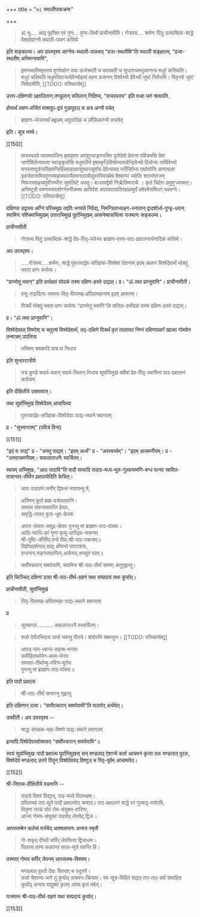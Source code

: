 +++
title = "०८ स्थालीपाकक्रमः"

+++

> ॐ भूः.... अद्य पूर्वोक्त एवं गुणः... पुण्य-तिथौ प्राचीनावीति। गोत्रस्य.... शर्मणः पितुः प्रत्याब्दिक-श्राद्धे वैश्वदेवाग्नौ स्थाली-पचनं करिष्ये 

इति सङ्कल्प्य। अप उपस्पृश्य आग्नेय-स्थाली-पाकवत् "प्रजा-स्थलीमि"ति स्थालीं सङ्क्षाल्य, "प्रजा-स्थलीम् अभिमन्त्रयामि", 

> इमांस्थलीममृतस्य पूर्णामक्षेण तया ऊर्जस्वती च पयस्वती च सुधाराचमधुचरणाच मधुरं करिष्यति। मधुरं चरिष्यति मधुमतिवाजन्देवेभ्योहव्यं वहनः प्रजानन् विश्वेभ्यो देवेभ्यो जुष्टं निर्वपामि। पितृभ्यो जुष्टं निर्वपामीति, 
[[TODO: परिष्कार्यम्]]

उत्तर-दक्षिणयोः प्रक्षालितान् तण्डुलान् सतिलान् निक्षिप्य, "वाचस्पतय" इति वध्वा चरुं श्रावयति.

होमार्थं लवण-वर्जितं माषापूप-द्वयं गुडापूपञ् च अत्र अग्नौ पचेत् 

> ब्राह्मण-भोजनार्थं बह्वन्नम् अपूपादिकं च लौकिकाग्नौ पाचयेद् 

इति। सूत्र भाष्ये। 

[[150]]

> वाचस्पतये पवस्ववाजिन् वृषावृष्णा अग्ंशुभ्याङ्गभस्ति पूतोदेवो देवानां पवित्रमसि येषां भागोसितेभ्यस्त्वा स्वाङ्कृतोसि मधुमतीर्न इषस्कृधिविश्वेभ्यस्त्वेन्द्रियेभ्यो दिव्येभ्यः पार्थिवेभ्यो मनस्ताष्टूर्वन्तरिक्षमन्विहिस्वाहात्वासुभवस्सूर्याय देवेभ्यस्वा मरीचिपेभ्य एषतेयोनिः प्राणायत्वा इदन्देवानामिदमुनस्सहास्फात्यैत्वानारात्यैसुवरभिवख्येषं वैश्वानरं ज्योतिः शतन्तेराजन् भिषजस्सहस्रमुर्वीगम्भीरा सुमतिष्टे अस्तु। बाधस्वद्वेषो निर्ऋतिम्पराचैः । कृतं चिदेनः प्रमुमुग्ध्यस्मत्। अभिष्टुतो वरुणस्यपाशोग्नेरनीकमप आविवेश अपान्नपात्प्रतिरक्षन्नसुर्यं दमेदमेसमिधग्ं यक्ष्यग्ने।
[[TODO: परिष्कार्यम्]] 

दक्षिणत उद्वास्य अग्निं परिसमूह्य तद्दविः भगवते निवेद्य, निमन्त्रिताभ्यङ्ग-स्नातान् द्वादशोर्ध्व-पुण्ड्र-धरान् स्वामिनः पश्चिमाभिमुखम् उत्तराभिमुखं पूर्वाभिमुखम् आसनेष्वासयित्वा यजमानः सङ्कल्प्य। 

प्राचीनावीती 

> गोत्रस्य पितुः प्रत्याब्दिक-श्राद्धे देव-पितृ-रूपेभ्यः ब्राह्मण-वरण-पाद-प्रक्षालनार्चनादिकं करिष्ये।

अप उपस्पृश्य।

> .....गोत्रस्य.....शर्मणः, श्राद्धे पुरूरवार्द्रव-सञ्ज्ञिक-विश्वेषां देवानाम् इदम् आसनं विश्वेदेवार्थे भोक्तुं भवता क्षणः कर्तव्यः।

"प्राप्नोतु भवान्" इति दर्भाक्षतं सोदकं तस्य दक्षिण-हस्ते दद्यात्। प्र। "ॐ तथा प्राप्नुवानि"। प्राचीनावीती।

> वसु-रुद्रादित्य-स्वरूप-पितृ-पितामह-प्रपितामहानाम् इदम् आसनम्।

> पित्रर्थे भोक्तुं भवता क्षणः कर्तव्यः "प्राप्नोतु भवानि"ति सतिल-दर्भोदकं तस्य दक्षिण-हस्ते दद्यात्।

प्र। "ॐ तथा प्राप्नुवानि"।

विश्वेदेववत् विष्णोश् च चतुरश्रं विश्वेदेवार्थं, तद्-दक्षिणे पित्रर्थं वृत्तं तालायत निम्नं दक्षिणापवर्गं खात्वा गोमयेन तन्मात्रम् उपलिप्य 

> तस्मिन् चषकादि पात्रं वा निधाय 

इति सुन्दरराजीये 

> तत्र कुण्डे सदर्भ-यवान् सदर्भ-तिलान् निधाय सूर्याभिमुखं सर्वेषां देव-पितृ-स्वामिनां पाद-प्रक्षालनं कर्तव्यम् 

इति दीक्षितीये उक्तत्वात्।

तथा सूर्याभिमुखं विश्वेदेवम् आसयित्वा 

> पुरूरवार्द्रव-सञ्ज्ञिक-विश्वेदेवाः पाद्य-स्थाने स्वागतम् 

प्र - "सुस्वागतम्" (पवित्रं विना) 

[[151]]

"इदं वः पाद्यं" प्र - "अस्तु पाद्यम्। "इदम् अर्ध्यं" प्र - "अस्त्वर्घ्यम्"। "इदम् आचमनीयम्। प्र - "अस्वाचमनीयम्। सकलाराधनैः स्वर्चितम्। 

स्वयम् अभिमुखः, "आपः पादावि"ति पादौ सव्यादि पादाग्र-मध्य-मूल-गुल्फमामणि-बन्धं पत्न्या स्रावित-पात्रान्तर-तीर्थेन प्रक्षालयेदिति केचित्।

> आपः पादावने जनीर् द्विषन्तं नाशयन्तु मे, 

> अस्मिन् कुले ब्रह्म-वर्चस्यसानि।  
समस्त संवत्समवाप्ति हेतवः,  
समृद्धि-तापत् कुल-धूम-केतवः 

> अपार-संसार-समुद्र-सेतवः पुनन्तु मां ब्राह्मण-पाद-पांसवः।  
आदि-व्याधि-हरं नॄणां मृत्यु-दारिद्र्य-नाशनम्  
श्री-पुष्टि-कीर्तिदं वन्दे विप्र-श्री-पाद-पकजम्॥  
विप्रौघदर्शनात् सद्यः क्षीयन्ते पापराशयः,  
वन्दनान् मङ्गलावाप्तिर् अर्चनाद् अच्युतं पदम्॥ 

> सर्वोपचारान् समर्पयामि, स्वामिनः श्री-पाद-तीर्थं सम्यग् अनुगृह्णन्तु। 

इति किञ्चित् दक्षिणां दत्वा श्री-पाद-तीर्थ-ग्रहणं यथा सम्प्रदायं तथा कुर्यात्। 

प्राचीनावीती, सूर्याभिमुखं 

> पितृ-पितामह-प्रपितामहाः पाद्य-स्थाने स्वागतम्

प्र 

> सुस्वागतं........... सकलाराधनै स्स्वर्चितम्। 

> शन्नो देवीरभिष्टय आपो भवन्तु पीतये। शंयोरभि स्रवन्तुनः। 
[[TODO: परिष्कार्यम्]]

> आपद्-घन-ध्वान्त-सहस्र-भानवः  
समीहितार्थार्पण-काम-धेनवः  
समस्त-तीर्थाम्बु-पवित्र-मूर्तयः  
पुनन्तु मां ब्राह्मण-पाद-पांसवः॥ 

इति पादौ प्रक्षाल्य 

> श्री-पाद-तीर्थं सम्यगनु गृह्णन्तु 

इति दक्षिणान् दत्वा। "सर्वोपचारान् समर्पयामी"ति पादयोर् अर्चयेत्। 

उपवीती। अप उपस्पृश्य -- 

> श्राद्ध-संरक्षक-महा-विष्णो पाद्य-स्थाने स्वागतम् 

इत्यादि विश्वेदेवस्योक्तवत् "सर्वोपचारान् समर्पयामि"॥ 

स्वयं सूर्याभिमुखः पादौ प्रक्षाल्य पूर्वाभिमुखस् सन् मण्डलाद् ऐशान्ये कर्ता आचमनं कृत्वा ततः मण्डलात् पुरतः, विश्वेदेवं मण्डलाद् उत्तरे पितॄन् विश्वेदेववद् विष्णुञ् च पितृ-पूर्वम् आचामयेत्।

[[152]]

श्री-निवास-दीक्षितीये वचनानि -- 

> पादाग्रे पितरं विद्यात्, पाद-मध्ये पितामहम्।  
प्रपितामहं पाद-मूले पादौ प्रक्षालयेत् क्रमात्॥
पाद-प्रक्षालनं श्राद्धे वरं गुल्फद्व-वयोरपि,  
पितॄणां नरकं घोरं रोम-संयुक्त-वारिणा,  
आज्यं गोमय-संयुक्तं पादयोर् लेपयेद् द्विजः। 

आपस्तम्बेन कर्तव्यं वर्जयेद् आश्वलायनः अन्यत्र स्मृतौ 

> गो-शकृद् दीयते सर्पिर् लेपयित्वा द्विजाधमः।  
पितरस् तस्य कल्पान्तं काल-सूत्रे पतन्ति हि। 

तस्मात् गोमय सर्पिर् लेपनम् आपस्तम्ब-विषयम्। 

> मण्डलात् पुरतो देवाः पितरश् च तदुत्तरे।  
कर्ता चैशान्य-भागे तु कुर्याद् अचमन-क्रियाम्। स्व-सूत्र-विहितं यद्यत् तत्-तत्-सर्वं समाहितः  
कुर्याद् अन्यत्र यद्युक्तं कृतम् अस्य कृतं भवेत्। 

यजमानः श्री-पाद-तीर्थ-ग्रहणं यथा सम्प्रदायं कुर्यात्। 

[[153]]